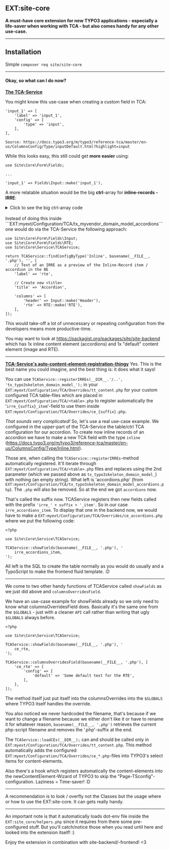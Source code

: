 EXT:site-core
---
**A must-have core extension for new TYPO3 applications - especially a life-saver when working with TCA - but also comes handy for any other use-case.**

---

## Installation
Simple `composer req site/site-core`

---

#### Okay, so what can I do now?

**<u>The TCA-Service</u>**

You might know this use-case when creating a custom field in TCA:

```
'input_1' => [
    'label' => 'input_1',
    'config' => [
        'type' => 'input',
    ],
],

Source: https://docs.typo3.org/m/typo3/reference-tca/master/en-us/ColumnsConfig/Type/inputDefault.html?highlight=input
```

While this looks easy, this still could get **more easier** using:

```
use Site\Core\Form\Fields;

...

'input_1' => Fields\Input::make('input_1'),
```

A more relatable situation would be the big **ctrl**-array for **inline-records - IRRE**:

<details>
    <summary>Click to see the big ctrl-array code</summary>

    'ctrl' => [
        'title' => 'Accordion',
        'label' => 'rte',
        'tstamp' => 'tstamp',
        'crdate' => 'crdate',
        'cruser_id' => 'cruser_id',
        'versioningWS' => 1,
        'languageField' => 'sys_language_uid',
        'transOrigPointerField' => 'l10n_parent',
        'transOrigDiffSourceField' => 'l10n_diffsource',
        'delete' => 'deleted',
        'sortby' => 'sorting',

        'enablecolumns' => [
            'disabled' => 'hidden',
            'starttime' => 'starttime',
            'endtime' => 'endtime',
        ],

        'searchFields' => 'header,rte',
    ],

    'palettes' => [
        'language' => [
            'showitem' => '
                sys_language_uid,
                l10n_parent,
                l10n_diffsource
            ',
        ],

        'timeRestriction' => [
            'showitem' => '
                starttime,
                endtime
            ',
        ],
    ],

    'types' => [
        '1' => [
            'showitem' => '
                --div--;Accordion,
                    header,
                    rte,
                    parentid,
                --div--;LLL:EXT:core/Resources/Private/Language/Form/locallang_tabs.xlf:language,
                    --palette--;;language,
                --div--;LLL:EXT:core/Resources/Private/Language/Form/locallang_tabs.xlf:access,
                    hidden,
                    --palette--;;timeRestriction,
            ',
        ],
    ],

    'columns' => [
        'sys_language_uid' => [
            'exclude' => 1,
            'label' => 'LLL:EXT:core/Resources/Private/Language/locallang_general.xlf:LGL.language',

            'config' => [
                'type' => 'select',
                'renderType' => 'selectSingle',
                'special' => 'languages',
                'default' => 0,

                'items' => [
                    [
                        'LLL:EXT:core/Resources/Private/Language/locallang_general.xlf:LGL.allLanguages',
                        -1,
                        'flags-multiple',
                    ],
                ],
            ],
        ],

        'l10n_diffsource' => [
            'config' => [
                'type' => 'passthrough',
            ],
        ],

        't3ver_label' => [
            'label' => 'LLL:EXT:core/Resources/Private/Language/locallang_general.xlf:LGL.versionLabel',

            'config' => [
                'type' => 'input',
                'size' => 30,
                'max' => 255,
            ],
        ],

        'hidden' => [
            'exclude' => 1,
            'label' => 'LLL:EXT:core/Resources/Private/Language/locallang_general.xlf:LGL.hidden',

            'config' => [
                'type' => 'check',

                'items' => [
                    '1' => [
                        '0' => 'LLL:EXT:core/locallang_core.xlf:labels.enabled',
                    ],
                ],
            ],
        ],

        'starttime' => [
            'exclude' => 1,
            'label' => 'LLL:EXT:core/Resources/Private/Language/locallang_general.xlf:LGL.starttime',

            'config' => [
                'type' => 'input',
                'size' => 13,
                'default' => 0,
                'eval' => 'datetime',

                'behaivour' => [
                    'allowLanguageSynchronization' => 1,
                ],
            ],
        ],

        'endtime' => [
            'exclude' => 1,
            'label' => 'LLL:EXT:core/Resources/Private/Language/locallang_general.xlf:LGL.endtime',

            'config' => [
                'type' => 'input',
                'size' => 13,
                'default' => 0,
                'eval' => 'datetime',

                'range' => [
                    'upper' => mktime(0, 0, 0, 1, 1, 2040),
                ],

                'behaivour' => [
                    'allowLanguageSynchronization' => 1,
                ],
            ],
        ],

        'parentid' => [
            'config' => [
                'type' => 'select',
                'renderType' => 'selectSingle',

                'foreign_table' => 'tt_content',
                'foreign_table_where' => 'AND tt_content.pid=###CURRENT_PID### AND tt_content.sys_language_uid IN (-1,###REC_FIELD_sys_language_uid###)',

                'items' => [
                    ['', 0],
                ],
            ],
        ],
    ],
</details>

<br/>
Instead of doing this inside
```EXT:myext/Configuration/TCA/tx_myvendor_domain_model_accordions```
one would do via the TCA-Service the following approach:

```
use Site\Core\Form\Fields\Input;
use Site\Core\Form\Fields\RTE;
use Site\Core\Service\TCAService;

return TCAService::findConfigByType('Inline', basename(__FILE__, '.php'), '', [
    // Text of an IRRE as a preview of the Inline-Record item / accordion in the BE
    'label' => 'rte',

    // Create new <title>
    'title' => 'Accordion',

    'columns' => [
        'header' => Input::make('Header'),
        'rte' => RTE::make('RTE'),
    ],
]);

```

This would take-off a lot of unnecessary or repeating configuration from the developers means more productive-time.

You may want to look at https://packagist.org/packages/site/site-backend which has 1x inline content element (accordions) and 1x "default" content element (image and RTE).

---

**<u>TCA-Service's auto-content-element-registration-thingy</u>**
Yes. This is the best name you could imagine, and the best thing is: it does what it says!


You can use `TCAService::registerIRREs(__DIR__.'/..', 'tx_typo3skeleton_domain_model_');` in your `EXT:myext/Configuration/TCA/Overrides/tt_content.php` for your custom configured TCA table-files which are placed in `EXT:myext/Configuration/TCA/<table>.php` to register automatically the '`irre_{suffix}_item`'-field to use them inside `EXT:myext/Configuration/TCA/Overrides/ce_{suffix}.php`.

*That sounds very complicated!*
So, let's use a real use-case example.
We configured in the upper-part of the TCA-Service the table/ctrl TCA configuration for our accordion. To create now inline records of an accordion we have to make a new TCA field with the type `inline` (https://docs.typo3.org/m/typo3/reference-tca/master/en-us/ColumnsConfig/Type/Inline.html).

Those are, when calling the `TCAService::registerIRREs`-method automatically registered. It'll iterate through `EXT:myext/Configuration/TCA/<table>.php` files and replaces using the 2nd parameter (which we passed above as `tx_typo3skeleton_domain_model_`) with nothing (an empty string).
What left is 'accordions.php' (from `EXT:myext/Configuration/TCA/tx_typo3skeleton_domain_model_accordions.php`). The `.php` will also be removed. So at the end we got `accordions` now.

That's called the suffix now. TCAService registers then new fields called with the prefix `'irre_' + suffix + '_item'`.
So in our case `irre_accordions_item`. To display that one in the backend now, we would have to make a `EXT:myext/Configuration/TCA/Overrides/ce_accordions.php` where we put the following code:

```
<?php

use Site\Core\Service\TCAService;

TCAService::showFields(basename(__FILE__, '.php'), '
    irre_accordions_item,
');
```

All left is the SQL to create the table normally as you would do usually and a TypoScript to make the frontend fluid template. :D

---

We come to two other handy functions of TCAService called `showFields` as we just did above and `columnsOverridesField`.

We have an use-case example for showFields already so we only need to know what columnsOverridesField does.
Basically it's the same one from the `$GLOBALS` - just with a cleaner `API` call rather than writing that ugly `$GLOBALS` always before.

```
<?php

use Site\Core\Service\TCAService;

TCAService::showFields(basename(__FILE__, '.php'), '
    ce_rte,
');

TCAService::columnsOverridesField(basename(__FILE__, '.php'), [
    'ce_rte' => [
        'config' => [
            'default' => 'Some default text for the RTE',
        ],
    ],
]);
```

The method itself just put itself into the columnsOverrides into the `$GLOBALS` where TYPO3 itself handles the override.

You also noticed we never hardcoded the filename, that's because if we want to change a filename because we either don't like it or have to rename it for whatever reason, `basename(__FILE__, '.php')` retrieves the current php-script filename and removes the '.php'-suffix at the end.

The `TCAService::loadCEs(__DIR__);` can and should be called only in `EXT:myext/Configuration/TCA/Overrides/tt_content.php`.
This method automatically adds the configured `EXT:myext/Configuration/TCA/Overrides/ce_*.php`-files into TYPO3's select items for content-elements.

Also there's a hook which registers automatically the content-elements into the newContentElement-Wizard of TYPO3 to skip the "Page-TSconfig"-configuration. Laziness = Time-saver! :D

---

A recommendation is to look / overfly not the Classes but the usage where or how to use the EXT:site-core. It can gets really handy.

---

An important note is that it automatically loads dot-env file inside the `EXT:site_core/helpers.php` since it requires from there some pre-configured stuff. But you'll catch/notice those when you read until here and looked into the extension itself! :)

Enjoy the extension in combination with site-backend/-frontend! <3
